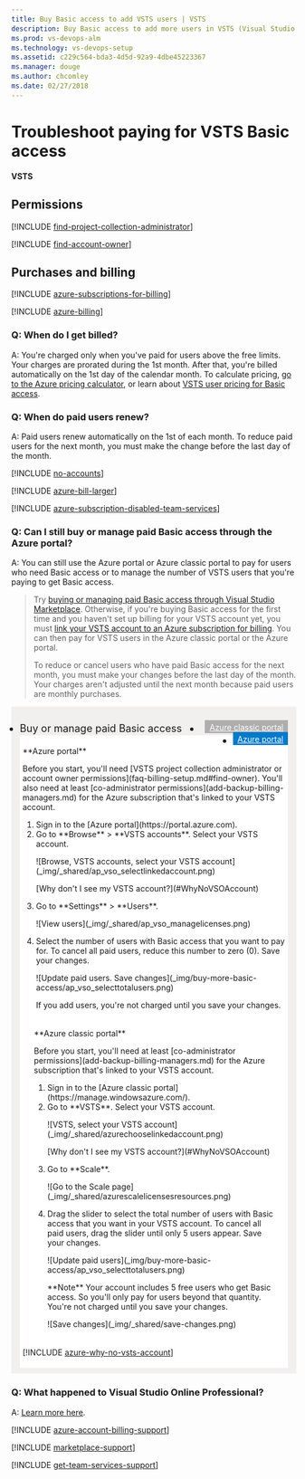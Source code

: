 ```yaml
---
title: Buy Basic access to add VSTS users | VSTS
description: Buy Basic access to add more users in VSTS (Visual Studio Online, VSO, VSTS)
ms.prod: vs-devops-alm
ms.technology: vs-devops-setup
ms.assetid: c229c564-bda3-4d5d-92a9-4dbe45223367
ms.manager: douge
ms.author: chcomley
ms.date: 02/27/2018
---
```

# Troubleshoot paying for VSTS Basic access

**VSTS**

## Permissions

<a name="FindOwnerPCA"></a>

[!INCLUDE [find-project-collection-administrator](../_shared/qa-find-project-collection-administrator.md)]

[!INCLUDE [find-account-owner](../_shared/qa-find-account-owner.md)]

## Purchases and billing

<a name="EligibleAzureSubscriptions"></a>

[!INCLUDE [azure-subscriptions-for-billing](../_shared/qa-azure-subscriptions-for-billing.md)]

<a name="billing"></a>

[!INCLUDE [azure-billing](_shared/qa-azure-billing.md)]

<a name="QALicensesResources"></a>

### Q:  When do I get billed?

A:  You're charged only when you've paid
for users above the free limits.
Your charges are prorated during the 1st month.
After that, you're billed automatically on the
1st day of the calendar month. To calculate pricing,
[go to the Azure pricing calculator](https://azure.microsoft.com/en-us/pricing/calculator/?service=visual-studio-team-services),
or learn about [VSTS user pricing for Basic access](https://www.visualstudio.com/team-services/pricing/).

### Q: When do paid users renew?

A: Paid users renew automatically on the 1st of each month.
To reduce paid users for the next month,
you must make the change before the last day of the month.

<a name="no-accounts"></a>

[!INCLUDE [no-accounts](_shared/qa-no-accounts.md)]

[!INCLUDE [azure-bill-larger](../_shared/qa-azure-bill-larger.md)]

[!INCLUDE [azure-subscription-disabled-team-services](../_shared/qa-azure-subscription-disabled.md)]

<a name="update-paid-users-azure"></a>

### Q: Can I still buy or manage paid Basic access through the Azure portal?

A: You can still use the Azure portal or Azure classic portal
to pay for users who need Basic access or to manage the number
of VSTS users that you're paying to get Basic access.

> Try [buying or managing paid Basic access through Visual Studio Marketplace](buy-basic-access-add-users.md#buy-access-vs-marketplace).
> Otherwise, if you're buying Basic access for the first time
> and you haven't set up billing for your VSTS account yet,
> you must [link your VSTS account to an Azure subscription for billing](set-up-billing-for-your-account-vs.md).
> You can then pay for VSTS users in the Azure classic portal or the Azure portal.
> 
> To reduce or cancel users who have paid Basic access for the next month,
> you must make your changes before the last day of the month.
> Your charges aren't adjusted until the next month because paid users are monthly purchases.

<div style="background-color: #f2f0ee;padding-top:10px;padding-bottom:10px;">
<ul class="nav nav-pills" style="padding-right:15px;padding-left:15px;padding-bottom:5px;vertical-align:top;font-size:18px;">
<li style="float:left;" data-toggle="collapse" data-target="#update-paid-users">Buy or manage paid Basic access</li>
<li style="float: right;"><a style="max-width: 374px;min-width: 120px;vertical-align: top;background-color:#AEAEAE;margin: 0px 0px 0px 8px;min-width:90px;color: #fff;border: solid 2px #AEAEAE;border-radius: 0;padding: 2px 6px 0px 6px;outline-style:none;height:32px;font-size:14px;font-weight:400" data-toggle="pill" href="#azure-classic-portal-0">Azure classic portal</a></li>
<li class="active" style="float: right"><a style="max-width: 374px;min-width: 120px;vertical-align: top;background-color:#007acc;margin: 0px 0px 0px 0px;min-width:90px;color: #fff;border: solid 2px #007acc;border-radius: 0;padding: 2px 6px 0px 6px;outline-style:none;height:32px;font-size:14px;font-weight:400" data-toggle="pill" href="#azure-portal-0">Azure portal</a></li>
</ul>

<div id="update-paid-users" class="tab-content collapse in fade" style="background-color: #ffffff;margin-left: 15px;margin-right:15px;padding: 5px 5px 5px 5px;">
<div id="azure-portal-0" class="tab-pane fade in active">
<p>**Azure portal**
<p>
<p>Before you start, you'll need [VSTS project collection administrator or account owner permissions](faq-billing-setup.md#find-owner).
You'll also need at least [co-administrator permissions](add-backup-billing-managers.md)
for the Azure subscription that's linked to your VSTS account.
<p>
<ol>
<li>Sign in to the [Azure portal](https://portal.azure.com).
<li>Go to **Browse** > **VSTS accounts**.
Select your VSTS account.
<p>
<p>![Browse, VSTS accounts, select your VSTS account](_img/_shared/ap_vso_selectlinkedaccount.png)
<p>
<p>[Why don't I see my VSTS account?](#WhyNoVSOAccount)
<p>
<li>Go to **Settings** > **Users**.
<p>
<p>![View users](_img/_shared/ap_vso_managelicenses.png)
<p>
<li>Select the number of users with Basic access that you want to pay for. 
To cancel all paid users, reduce this number to zero (0). Save your changes.
<p>
<p>![Update paid users. Save changes](_img/buy-more-basic-access/ap_vso_selecttotalusers.png)
<p>If you add users, you're not charged until you save your changes. 
</ol>
</div>

<div class="tab-pane fade" id="azure-classic-portal-0" style="background-color: #ffffff;margin-left: 15px;margin-right:15px;padding: 5px 5px 5px 5px;">
<p>**Azure classic portal**
<p>
<p>Before you start, you'll need at least [co-administrator permissions](add-backup-billing-managers.md) 
for the Azure subscription that's linked to your VSTS account. 
<p>
<ol>
<li>Sign in to the [Azure classic portal](https://manage.windowsazure.com/).
<li>Go to **VSTS**. 
Select your VSTS account.
<p>
<p>![VSTS, select your VSTS account](_img/_shared/azurechooselinkedaccount.png)
<p>
<p>[Why don't I see my VSTS account?](#WhyNoVSOAccount)
<p>
<li>Go to **Scale**.
<p>
<p>![Go to the Scale page](_img/_shared/azurescalelicensesresources.png)
<p>
<li>Drag the slider to select the total number of users with Basic access
that you want in your VSTS account. To cancel all paid users,
drag the slider until only 5 users appear. Save your changes.
<p>
<p>![Update paid users](_img/buy-more-basic-access/ap_vso_selecttotalusers.png)
<p>
<p>**Note** Your account includes 5 free users who get Basic access.
So you'll only pay for users beyond that quantity. You're not charged until you save your changes.
<p>
<p>![Save changes](_img/_shared/save-changes.png)
</ol>
</div>

<a name="WhyNoVSOAccount"></a>

[!INCLUDE [azure-why-no-vsts-account](../_shared/qa-azure-why-no-vsts-account.md)]

</div></div>

<a name="get-support"></a>

### Q: What happened to Visual Studio Online Professional?

A: [Learn more here](https://go.microsoft.com/fwlink/?LinkId=698858).

[!INCLUDE [azure-account-billing-support](../_shared/qa-azure-account-billing-support.md)]

[!INCLUDE [marketplace-support](../marketplace/_shared/qa-marketplace-support.md)]

[!INCLUDE [get-team-services-support](../_shared/qa-get-vsts-support.md)]
